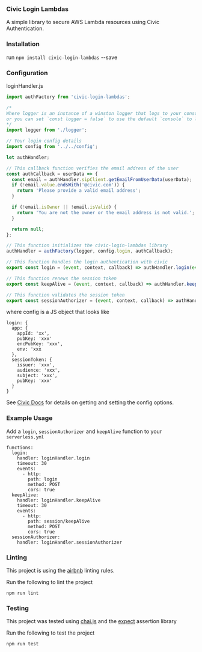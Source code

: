 ### Civic Login Lambdas

A simple library to  secure AWS Lambda resources using Civic Authentication.

### Installation

run `npm install civic-login-lambdas` --save

### Configuration

loginHandler.js

``` javascript
import authFactory from 'civic-login-lambdas';

/*
Where logger is an instance of a winston logger that logs to your console or custom enviroment 
or you can set `const logger = false` to use the default `console` to log.
*/
import logger from './logger';

// Your login config details
import config from '../../config';

let authHandler;

// This callback function verifies the email address of the user 
const authCallback = userData => {
  const email = authHandler.sipClient.getEmailFromUserData(userData);
  if (!email.value.endsWith('@civic.com')) {
    return 'Please provide a valid email address';
  }

  if (!email.isOwner || !email.isValid) {
    return 'You are not the owner or the email address is not valid.';
  }

  return null;
};

// This function initializes the civic-login-lambdas library
authHandler = authFactory(logger, config.login, authCallback);

// This function handles the login authentication with civic
export const login = (event, context, callback) => authHandler.login(event, context, callback);

// This function renews the session token
export const keepAlive = (event, context, callback) => authHandler.keepAlive(event, context, callback);

// This function validates the session token
export const sessionAuthorizer = (event, context, callback) => authHandler.sessionAuthorizer(event, context, callback);
```

where config is a JS object that looks like 

```
login: {
  app: {
    appId: 'xx',
    pubKey: 'xxx'
    encPubKey: 'xxx',
    env: 'xxx
  },   
  sessionToken: {
    issuer: 'xxx',
    audience: 'xxx',
    subject: 'xxx',
    pubKey: 'xxx'
  }
}
```
See [Civic Docs](https://docs.civic.com/#GettingStarted) for details on getting and setting the config options.

### Example Usage

 Add a `login`, `sessionAuthorizer` and `keepAlive` function to your `serverless.yml`
 
 ```
 functions:
   login:
     handler: loginHandler.login
     timeout: 30
     events:
       - http:
         path: login
         method: POST
         cors: true
   keepAlive:
     handler: loginHandler.keepAlive
     timeout: 30
     events:
       - http:
         path: session/keepAlive
         method: POST
         cors: true
   sessionAuthorizer:
     handler: loginHandler.sessionAuthorizer
 ```

### Linting 

This project is using the [airbnb](https://github.com/airbnb/javascript) linting rules.

Run the following to lint the project
```
npm run lint
```

### Testing

This project was tested using [chai.js](http://www.chaijs.com/) and the [expect](http://www.chaijs.com/api/bdd/) assertion library

Run the following to test the project
```
npm run test
```
